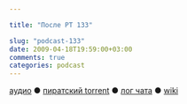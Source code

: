 ```yaml
---

title: "После РТ 133"

slug: "podcast-133"
date: 2009-04-18T19:59:00+03:00
comments: true
categories: podcast
---
```

[аудио](http://cdn.radio-t.com/rt133post.mp3) ● [пиратский torrent](http://pirates.radio-t.com/torrents/rt133post.mp3.torrent) ● [лог чата](http://chat.radio-t.com/logs/radio-t-133.html) ● [wiki](http://wiki.radio-t.com/%D0%9F%D0%BE%D1%81%D0%BB%D0%B5_%D0%A0%D0%A2_133)<audio src="http://cdn.radio-t.com/rt133post.mp3" preload="none">
